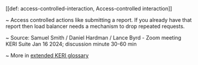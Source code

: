 [[def: access-controlled-interaction, Access-controlled interaction]]

~ Access controlled actions like submitting a report. If you already have that report then load balancer needs a mechanism to drop repeated requests.

~ Source: Samuel Smith / Daniel Hardman / Lance Byrd - Zoom meeting KERI Suite Jan 16 2024; discussion minute 30-60 min

~ More in <a href="https://weboftrust.github.io/WOT-terms/docs/glossary/access-controlled-interaction">extended KERI glossary</a>
